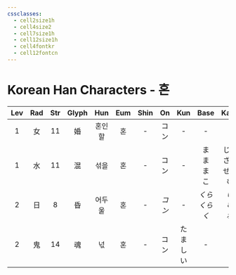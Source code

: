 ```yaml
---
cssclasses:
  - cell2size1h
  - cell4size2
  - cell7size1h
  - cell12size1h
  - cell4fontkr
  - cell12fontcn
---
```


# Korean Han Characters - 혼

| Lev | Rad | Str | Glyph | Hun | Eum | Shin |  On  | Kun  |       Base       |        Kana         | Simp | Man | Can  | Viet |
| :-: | :-: | :-: | :---: | :-: | :-: | :--: | :--: | :--: | :--------------: | :-----------------: | :--: | :-: | :--: | :--: |
|  1  |  女  | 11  |   婚   | 혼인할 |  혼  |  -   |  コン  |  -   |        -         |          -          |  -   | hūn | fan1 | hôn  |
|  1  |  水  | 11  |   混   | 섞을  |  혼  |  -   |  コン  |  -   | ま<br>ま<br>ま<br>こ | じる<br>ざる<br>ぜる<br>む |  -   | hùn | wan6 | hổn  |
|  2  |  日  |  8  |   昏   | 어두울 |  혼  |  -   | *コン* |  -   | *くら<br>くら<br>く*  |    *い<br>む<br>れ*    |  -   | hūn | fan1 | hôn  |
|  2  |  鬼  | 14  |   魂   |  넋  |  혼  |  -   |  コン  | たましい |        -         |          -          |  魂   | hún | wan4 | hồn  |
